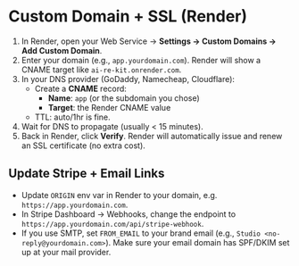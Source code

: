 # Custom Domain + SSL (Render)

1. In Render, open your Web Service → **Settings → Custom Domains → Add Custom Domain**.
2. Enter your domain (e.g., `app.yourdomain.com`). Render will show a CNAME target like `ai-re-kit.onrender.com`.
3. In your DNS provider (GoDaddy, Namecheap, Cloudflare):
   - Create a **CNAME** record:
     - **Name**: `app` (or the subdomain you chose)
     - **Target**: the Render CNAME value
   - TTL: auto/1hr is fine.
4. Wait for DNS to propagate (usually < 15 minutes).
5. Back in Render, click **Verify**. Render will automatically issue and renew an SSL certificate (no extra cost).

## Update Stripe + Email Links
- Update `ORIGIN` env var in Render to your domain, e.g. `https://app.yourdomain.com`.
- In Stripe Dashboard → Webhooks, change the endpoint to `https://app.yourdomain.com/api/stripe-webhook`.
- If you use SMTP, set `FROM_EMAIL` to your brand email (e.g., `Studio <no-reply@yourdomain.com>`). Make sure your email domain has SPF/DKIM set up at your mail provider.
